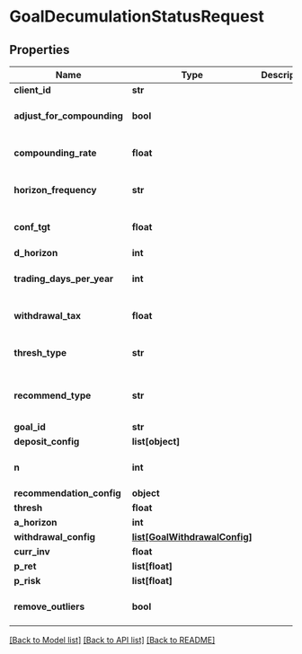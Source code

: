 # GoalDecumulationStatusRequest

## Properties
Name | Type | Description | Notes
------------ | ------------- | ------------- | -------------
**client_id** | **str** |  | [optional] 
**adjust_for_compounding** | **bool** |  | [optional] [default to False]
**compounding_rate** | **float** |  | [optional] [default to 0.0]
**horizon_frequency** | **str** |  | [optional] [default to 'year']
**conf_tgt** | **float** |  | [optional] [default to 0.9]
**d_horizon** | **int** |  | [optional] 
**trading_days_per_year** | **int** |  | [optional] [default to 252]
**withdrawal_tax** | **float** |  | [optional] [default to 0.0]
**thresh_type** | **str** |  | [optional] [default to 'perc']
**recommend_type** | **str** |  | [optional] [default to 'horizon']
**goal_id** | **str** |  | [optional] 
**deposit_config** | **list[object]** |  | [optional] 
**n** | **int** |  | [optional] [default to 1000]
**recommendation_config** | **object** |  | [optional] 
**thresh** | **float** |  | [optional] 
**a_horizon** | **int** |  | [optional] 
**withdrawal_config** | [**list[GoalWithdrawalConfig]**](GoalWithdrawalConfig.md) |  | [optional] 
**curr_inv** | **float** |  | [optional] 
**p_ret** | **list[float]** |  | 
**p_risk** | **list[float]** |  | 
**remove_outliers** | **bool** |  | [optional] [default to True]

[[Back to Model list]](../README.md#documentation-for-models) [[Back to API list]](../README.md#documentation-for-api-endpoints) [[Back to README]](../README.md)


